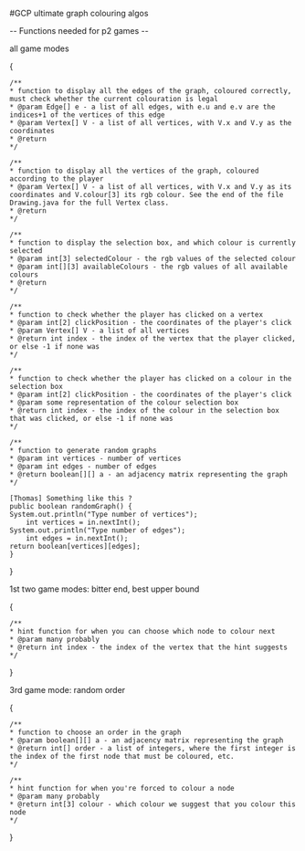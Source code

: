 #GCP
ultimate graph colouring algos


-- Functions needed for p2 games --


all game modes

{

	/**
	* function to display all the edges of the graph, coloured correctly, must check whether the current colouration is legal
	* @param Edge[] e - a list of all edges, with e.u and e.v are the indices+1 of the vertices of this edge
	* @param Vertex[] V - a list of all vertices, with V.x and V.y as the coordinates
	* @return
	*/
	
	/**
	* function to display all the vertices of the graph, coloured according to the player
	* @param Vertex[] V - a list of all vertices, with V.x and V.y as its coordinates and V.colour[3] its rgb colour. See the end of the file Drawing.java for the full Vertex class.
	* @return
	*/
	
	/**
	* function to display the selection box, and which colour is currently selected
	* @param int[3] selectedColour - the rgb values of the selected colour
	* @param int[][3] availableColours - the rgb values of all available colours
	* @return
	*/
	
	/**
	* function to check whether the player has clicked on a vertex
	* @param int[2] clickPosition - the coordinates of the player's click
	* @param Vertex[] V - a list of all vertices
	* @return int index - the index of the vertex that the player clicked, or else -1 if none was
	*/
	
	/**
	* function to check whether the player has clicked on a colour in the selection box
	* @param int[2] clickPosition - the coordinates of the player's click
	* @param some representation of the colour selection box
	* @return int index - the index of the colour in the selection box that was clicked, or else -1 if none was
	*/
	
	/**
	* function to generate random graphs
	* @param int vertices - number of vertices
	* @param int edges - number of edges
	* @return boolean[][] a - an adjacency matrix representing the graph
	*/
	
	[Thomas] Something like this ?
	public boolean randomGraph() {
	System.out.println("Type number of vertices");
		int vertices = in.nextInt();
	System.out.println("Type number of edges");
		int edges = in.nextInt();
	return boolean[vertices][edges];
	}
	
}

1st two game modes: bitter end, best upper bound

{

	/**
	* hint function for when you can choose which node to colour next
	* @param many probably
	* @return int index - the index of the vertex that the hint suggests
	*/
	
}

3rd game mode: random order

{

	/**
	* function to choose an order in the graph
	* @param boolean[][] a - an adjacency matrix representing the graph
	* @return int[] order - a list of integers, where the first integer is the index of the first node that must be coloured, etc.
	*/
	
	/**
	* hint function for when you're forced to colour a node
	* @param many probably
	* @return int[3] colour - which colour we suggest that you colour this node
	*/
}
